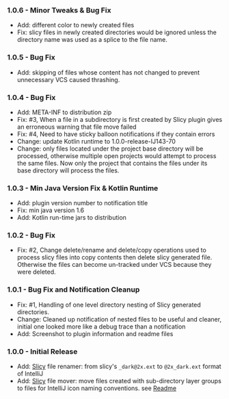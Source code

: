 ### 1.0.6 - Minor Tweaks & Bug Fix

- Add: different color to newly created files
- Fix: slicy files in newly created directories would be ignored unless the directory name was
  used as a splice to the file name.

### 1.0.5 - Bug Fix

- Add: skipping of files whose content has not changed to prevent unnecessary VCS caused thrashing.

### 1.0.4 - Bug Fix

- Add: META-INF to distribution zip 
- Fix: #3, When a file in a subdirectory is first created by Slicy plugin gives an erroneous warning that file move failed
- Fix: #4, Need to have sticky balloon notifications if they contain errors
- Change: update Kotlin runtime to 1.0.0-release-IJ143-70 
- Change: only files located under the project base directory will be processed, otherwise multiple open projects would attempt to process the same files. Now only the project that contains the files under its base directory will process the files.  

### 1.0.3 - Min Java Version Fix & Kotlin Runtime

- Add: plugin version number to notification title 
- Fix: min java version 1.6 
- Add: Kotlin run-time jars to distribution

### 1.0.2 - Bug Fix

- Fix: #2, Change delete/rename and delete/copy operations used to process slicy files into copy contents then delete slicy generated file. Otherwise the files can become un-tracked under VCS because they were deleted.

### 1.0.1 - Bug Fix and Notification Cleanup

- Fix: #1, Handling of one level directory nesting of Slicy generated directories.
- Change: Cleaned up notification of nested files to be useful and cleaner, initial one looked more like a debug trace than a notification 
- Add: Screenshot to plugin information and readme files

### 1.0.0 - Initial Release

- Add: [Slicy] file renamer: from slicy's `_dark@2x.ext` to `@2x_dark.ext` format of IntelliJ 
- Add: [Slicy] file mover: move files created with sub-directory layer groups to files for IntelliJ icon naming conventions. see  [Readme]  

[Slicy]: http://www.macrabbit.com/slicy    
[Readme]: https://github.com/vsch/PluginDevelopersToolbox/blob/master/README.md
